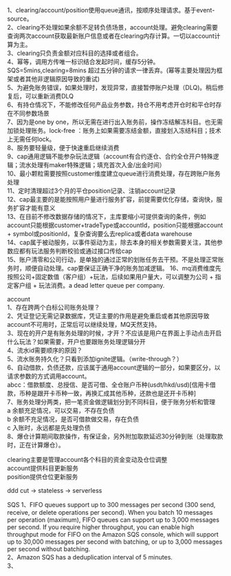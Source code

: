 1、clearing/account/position使用queue通讯，按顺序处理请求。基于event-source。  
2、clearing不处理如果余额不足转负债场景，account处理。避免clearing需要查询两次account获取最新账户信息或者在clearing内存计算。一切以account计算为主。  
3、clearing只负责金额对应科目的选择或者组合。  
4、幂等，调用方传唯一标识结合发起时间，缓存5分钟。SQS=5mins,clearing=8mins 超过五分钟的请求一律丢弃。(幂等主要处理因为框架或者其他非逻辑原因导致的重试)  
5、为避免账务错误，如果处理时，发现异常，直接暂停账户处理（DLQ)。稍后修复后，可以重新消费DLQ  
6、有持仓情况下，不能修改任何产品业务参数，持仓不用考虑开仓时和平仓时存在不同参数场景  
7、因为是one by one，所以无需在进行出入账务前，操作冻结解冻科目。也无需加锁处理账务。lock-free ：账务上如果需要冻结金额，直接划入冻结科目；技术上无需任何lock。  
8、服务要轻量级，便于快速重启继续消费  
9、cap通用逻辑不能参杂玩法逻辑（account有合约逐仓、合约全仓开户特殊逻辑；流水处理有maker特殊逻辑；填充首次入金/出金时间）  
10、最小颗粒需要按照customer维度建立queue进行消费处理，存在跨账户账务处理  
11、定时清理超过3个月的平仓position记录、注销account记录  
12、cap最主要的是能按照用户量进行服务扩容，前提需要优化存储，查询快，服务扩容才能有意义  
13、在目前不修改数据存储的情况下，主库要缩小可提供查询的条件，例如account只能根据customer+tradeType或accountId，position只能根据account + symbol或positionId，复杂查询要么去replica或者data warehouse  
14、cap属于被动服务，以事件驱动为主，除去本身的相关参数需要关注，其他参数应都有玩法服务判断校验或通过接口传给cap  
15、账户清零和公司行动，是单独的通过正常的划账任务去干预。不是处理正常账务时，顺便自动处理。cap要保证正确干净的账务加减逻辑。
16、mq消费维度先按照公司+固定数值（客户组）+玩法，后续如果用户量大，可以调整为公司 + 指定客户组 + 玩法消费。a dead letter queue per company.

account  
1、存在跨两个白标公司账务处理？  
2、凭证登记无需记录数据库，凭证主要的作用是避免重启或者其他原因导致account不可用时，正常后可以继续处理，MQ天然支持。  
3、现在的开户是有账务处理的时候，才开？不应该是用户在界面上手动点击开启什么玩法？如果需要，开户也要跟账务处理逻辑分开  
4、流水id需要顺序的原因？  
5、流水账务持久化？只看到添加ignite逻辑。（write-through？）  
6、自动借款，负债还款，应该属于通用account逻辑的一部分，如果要区分，以请求参数的方式调用account。  
   abcc：借款额度、总授信、是否可借、全仓账户币种(usdt/hkd/usd)[信用卡借款，币种是跟开卡币种一致，再换汇成其他币种，还款也是还开卡币种]  
7、账务处理分两类，把一笔资金做逻辑划分到不同科目，便于账务分析和管理  
   a 余额充足情况，可以交易，不存在负债   
   b 余额不充足情况，是否可借款做交易，存在负债   
   c 入账时，永远都是先处理负债   
8、爆仓计算期间取款操作，有保证金，另外附加取款延迟30分钟到账（处理取款时，正在计算爆仓）。


clearing主要是管理account各个科目的资金变动及仓位调整  
account提供科目更新服务  
position提供仓位更新服务  


  
ddd cut -> stateless -> serverless


SQS
1、FIFO queues support up to 300 messages per second (300 send, receive, or delete operations per second). When you batch 10 messages per operation (maximum), FIFO queues can support up to 3,000 messages per second. If you require higher throughput, you can enable high throughput mode for FIFO on the Amazon SQS console, which will support up to 30,000 messages per second with batching, or up to 3,000 messages per second without batching.  
2、Amazon SQS has a deduplication interval of 5 minutes.   
3、
